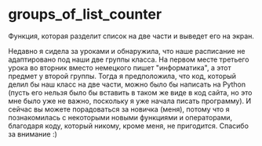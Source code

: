 # groups_of_list_counter
Функция, которая разделит список на две части и выведет его на экран.

Недавно я сидела за уроками и обнаружила, что наше расписание не адаптировано под наши две группы класса. На первом месте третьего урока во вторник вместо немецкого пишет "информатика", а этот предмет у второй группы. Тогда я предположила, что код, который делил бы наш класс на две части, можно было бы написать на Python (пусть его нельзя было бы вставить в таком же виде в код сайта, но это мне было уже не важно, поскольку я уже начала писать программу).
И сейчас вы можете порадоваться за новичка (меня), потому что я познакомилась с некоторыми новыми функциями и операторами, благодаря коду, который никому, кроме меня, не пригодится.
Спасибо за внимание :)
